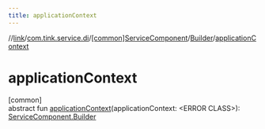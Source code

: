 ```yaml
---
title: applicationContext
---
```

//[link](../../../../index.html)/[com.tink.service.di](../../index.html)/[[common]ServiceComponent](../index.html)/[Builder](index.html)/[applicationContext](application-context.html)



# applicationContext



[common]\
abstract fun [applicationContext](application-context.html)(applicationContext: &lt;ERROR CLASS&gt;): [ServiceComponent.Builder](index.html)





